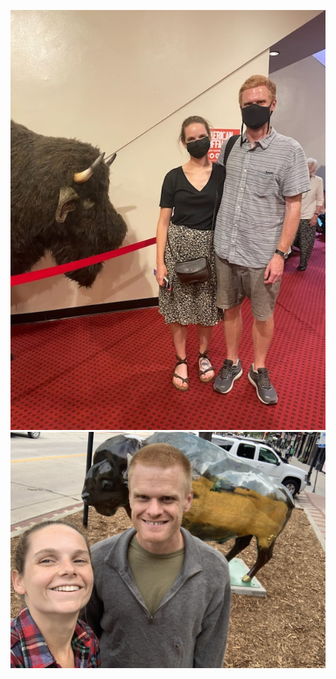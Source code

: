 ![American Buffalo](american_buffalo.jpeg "Buffalo at _American Buffalo_") ![Fargo Buffalo](fargo_buffalo.jpg "Buffalo in Fargo")
